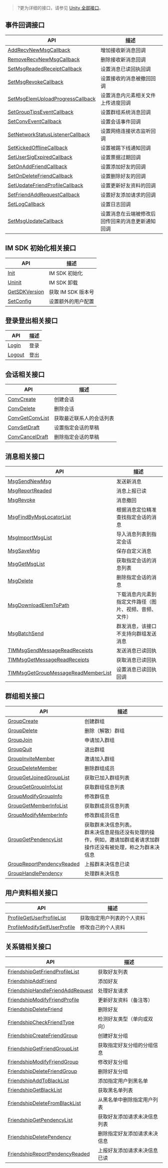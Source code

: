 >?更为详细的接口，请参见  [Unity 全部接口](https://comm.qq.com/im/sdk/unity_plus/_site/api/com.tencent.imsdk.unity.html)。

## 事件回调接口

| API                                                          | 描述                                             |
| ------------------------------------------------------------ | ------------------------------------------------ |
| [AddRecvNewMsgCallback](https://comm.qq.com/im/sdk/unity_plus/_site/api/com.tencent.imsdk.unity.TencentIMSDK.html#com_tencent_imsdk_unity_TencentIMSDK_AddRecvNewMsgCallback_com_tencent_imsdk_unity_callback_RecvNewMsgCallback_) | 增加接收新消息回调                               |
| [RemoveRecvNewMsgCallback](https://comm.qq.com/im/sdk/unity_plus/_site/api/com.tencent.imsdk.unity.TencentIMSDK.html#com_tencent_imsdk_unity_TencentIMSDK_RemoveRecvNewMsgCallback) | 删除接收新消息回调                               |
| [SetMsgReadedReceiptCallback](https://comm.qq.com/im/sdk/unity_plus/_site/api/com.tencent.imsdk.unity.TencentIMSDK.html#com_tencent_imsdk_unity_TencentIMSDK_SetMsgReadedReceiptCallback_com_tencent_imsdk_unity_callback_MsgReadedReceiptCallback_) | 设置消息已读回执回调                             |
| [SetMsgRevokeCallback](https://comm.qq.com/im/sdk/unity_plus/_site/api/com.tencent.imsdk.unity.TencentIMSDK.html#com_tencent_imsdk_unity_TencentIMSDK_SetMsgRevokeCallback_com_tencent_imsdk_unity_callback_MsgRevokeCallback_) | 设置接收的消息被撤回回调                         |
| [SetMsgElemUploadProgressCallback](https://comm.qq.com/im/sdk/unity_plus/_site/api/com.tencent.imsdk.unity.TencentIMSDK.html#com_tencent_imsdk_unity_TencentIMSDK_SetMsgElemUploadProgressCallback_com_tencent_imsdk_unity_callback_MsgElemUploadProgressCallback_) | 设置消息内元素相关文件上传进度回调               |
| [SetGroupTipsEventCallback](https://comm.qq.com/im/sdk/unity_plus/_site/api/com.tencent.imsdk.unity.TencentIMSDK.html#com_tencent_imsdk_unity_TencentIMSDK_SetGroupTipsEventCallback_com_tencent_imsdk_unity_callback_GroupTipsEventCallback_) | 设置群组系统消息回调                             |
| [SetConvEventCallback](https://comm.qq.com/im/sdk/unity_plus/_site/api/com.tencent.imsdk.unity.TencentIMSDK.html#com_tencent_imsdk_unity_TencentIMSDK_SetConvEventCallback_com_tencent_imsdk_unity_callback_ConvEventCallback_) | 设置会话事件回调                                 |
| [SetNetworkStatusListenerCallback](https://comm.qq.com/im/sdk/unity_plus/_site/api/com.tencent.imsdk.unity.TencentIMSDK.html#com_tencent_imsdk_unity_TencentIMSDK_SetNetworkStatusListenerCallback_com_tencent_imsdk_unity_callback_NetworkStatusListenerCallback_) | 设置网络连接状态监听回调                         |
| [SetKickedOfflineCallback](https://comm.qq.com/im/sdk/unity_plus/_site/api/com.tencent.imsdk.unity.TencentIMSDK.html#com_tencent_imsdk_unity_TencentIMSDK_SetKickedOfflineCallback_com_tencent_imsdk_unity_callback_KickedOfflineCallback_) | 设置被踢下线通知回调                             |
| [SetUserSigExpiredCallback](https://comm.qq.com/im/sdk/unity_plus/_site/api/com.tencent.imsdk.unity.TencentIMSDK.html#com_tencent_imsdk_unity_TencentIMSDK_SetUserSigExpiredCallback_com_tencent_imsdk_unity_callback_UserSigExpiredCallback_) | 设置票据过期回调                                 |
| [SetOnAddFriendCallback](https://comm.qq.com/im/sdk/unity_plus/_site/api/com.tencent.imsdk.unity.TencentIMSDK.html#com_tencent_imsdk_unity_TencentIMSDK_SetOnAddFriendCallback_com_tencent_imsdk_unity_callback_OnAddFriendCallback_) | 设置添加好友的回调                               |
| [SetOnDeleteFriendCallback](https://comm.qq.com/im/sdk/unity_plus/_site/api/com.tencent.imsdk.unity.TencentIMSDK.html#com_tencent_imsdk_unity_TencentIMSDK_SetOnDeleteFriendCallback_com_tencent_imsdk_unity_callback_OnDeleteFriendCallback_) | 设置删除好友的回调                               |
| [SetUpdateFriendProfileCallback](https://comm.qq.com/im/sdk/unity_plus/_site/api/com.tencent.imsdk.unity.TencentIMSDK.html#com_tencent_imsdk_unity_TencentIMSDK_SetUpdateFriendProfileCallback_com_tencent_imsdk_unity_callback_UpdateFriendProfileCallback_) | 设置更新好友资料的回调                           |
| [SetFriendAddRequestCallback](https://comm.qq.com/im/sdk/unity_plus/_site/api/com.tencent.imsdk.unity.TencentIMSDK.html#com_tencent_imsdk_unity_TencentIMSDK_SetFriendAddRequestCallback_com_tencent_imsdk_unity_callback_FriendAddRequestCallback_) | 设置好友添加请求的回调                           |
| [SetLogCallback](https://comm.qq.com/im/sdk/unity_plus/_site/api/com.tencent.imsdk.unity.TencentIMSDK.html#com_tencent_imsdk_unity_TencentIMSDK_SetLogCallback_com_tencent_imsdk_unity_callback_LogCallback_) | 设置日志回调                                     |
| [SetMsgUpdateCallback](https://comm.qq.com/im/sdk/unity_plus/_site/api/com.tencent.imsdk.unity.TencentIMSDK.html#com_tencent_imsdk_unity_TencentIMSDK_SetMsgUpdateCallback_com_tencent_imsdk_unity_callback_MsgUpdateCallback_) | 设置消息在云端被修改后回传回来的消息更新通知回调 |


## IM SDK 初始化相关接口

| API                                                          | 描述               |
| ------------------------------------------------------------ | ------------------ |
| [Init](https://comm.qq.com/im/sdk/unity_plus/_site/api/com.tencent.imsdk.unity.TencentIMSDK.html#com_tencent_imsdk_unity_TencentIMSDK_Init_System_Int64_com_tencent_imsdk_unity_types_SdkConfig_) | IM SDK 初始化      |
| [Uninit](https://comm.qq.com/im/sdk/unity_plus/_site/api/com.tencent.imsdk.unity.TencentIMSDK.html#com_tencent_imsdk_unity_TencentIMSDK_Uninit) | IM SDK 卸载        |
| [GetSDKVersion](https://comm.qq.com/im/sdk/unity_plus/_site/api/com.tencent.imsdk.unity.TencentIMSDK.html#com_tencent_imsdk_unity_TencentIMSDK_GetSDKVersion) | 获取 IM SDK 版本号 |
| [SetConfig](https://comm.qq.com/im/sdk/unity_plus/_site/api/com.tencent.imsdk.unity.TencentIMSDK.html#com_tencent_imsdk_unity_TencentIMSDK_SetConfig_com_tencent_imsdk_unity_types_SetConfig_com_tencent_imsdk_unity_callback_ValueCallback_com_tencent_imsdk_unity_types_SetConfig__) | 设置额外的用户配置 |


## 登录登出相关接口

| API                                                          | 描述 |
| ------------------------------------------------------------ | ---- |
| [Login](https://comm.qq.com/im/sdk/unity_plus/_site/api/com.tencent.imsdk.unity.TencentIMSDK.html#com_tencent_imsdk_unity_TencentIMSDK_Login_System_String_System_String_com_tencent_imsdk_unity_callback_ValueCallback_System_String__) | 登录 |
| [Logout](https://comm.qq.com/im/sdk/unity_plus/_site/api/com.tencent.imsdk.unity.TencentIMSDK.html#com_tencent_imsdk_unity_TencentIMSDK_Logout_com_tencent_imsdk_unity_callback_ValueCallback_System_Object__) | 登出 |


## 会话相关接口

| API                                                          | 描述                     |
| ------------------------------------------------------------ | ------------------------ |
| [ConvCreate](https://comm.qq.com/im/sdk/unity_plus/_site/api/com.tencent.imsdk.unity.TencentIMSDK.html) | 创建会话                 |
| [ConvDelete](https://comm.qq.com/im/sdk/unity_plus/_site/api/com.tencent.imsdk.unity.TencentIMSDK.html#com_tencent_imsdk_unity_TencentIMSDK_ConvDelete_System_String_com_tencent_imsdk_unity_enums_TIMConvType_com_tencent_imsdk_unity_callback_ValueCallback_System_Object__) | 删除会话                 |
| [ConvGetConvList](https://comm.qq.com/im/sdk/unity_plus/_site/api/com.tencent.imsdk.unity.TencentIMSDK.html#com_tencent_imsdk_unity_TencentIMSDK_ConvGetConvList_com_tencent_imsdk_unity_callback_ValueCallback_System_Collections_Generic_List_com_tencent_imsdk_unity_types_ConvInfo___) | 获取最近联系人的会话列表 |
| [ConvSetDraft](https://comm.qq.com/im/sdk/unity_plus/_site/api/com.tencent.imsdk.unity.TencentIMSDK.html#com_tencent_imsdk_unity_TencentIMSDK_ConvSetDraft_System_String_com_tencent_imsdk_unity_enums_TIMConvType_com_tencent_imsdk_unity_types_DraftParam_) | 设置指定会话的草稿       |
| [ConvCancelDraft](https://comm.qq.com/im/sdk/unity_plus/_site/api/com.tencent.imsdk.unity.TencentIMSDK.html#com_tencent_imsdk_unity_TencentIMSDK_ConvCancelDraft_System_String_com_tencent_imsdk_unity_enums_TIMConvType_) | 删除指定会话的草稿       |


## 消息相关接口

| API                                                          | 描述                                                   |
| ------------------------------------------------------------ | ------------------------------------------------------ |
| [MsgSendNewMsg](https://comm.qq.com/im/sdk/unity_plus/_site/api/com.tencent.imsdk.unity.TencentIMSDK.html) | 发送新消息                                             |
| [MsgReportReaded](https://comm.qq.com/im/sdk/unity_plus/_site/api/com.tencent.imsdk.unity.TencentIMSDK.html#com_tencent_imsdk_unity_TencentIMSDK_MsgReportReaded_System_String_com_tencent_imsdk_unity_enums_TIMConvType_com_tencent_imsdk_unity_types_Message_com_tencent_imsdk_unity_callback_ValueCallback_System_Object__) | 消息上报已读                                           |
| [MsgRevoke](https://comm.qq.com/im/sdk/unity_plus/_site/api/com.tencent.imsdk.unity.TencentIMSDK.html#com_tencent_imsdk_unity_TencentIMSDK_MsgRevoke_System_String_com_tencent_imsdk_unity_enums_TIMConvType_com_tencent_imsdk_unity_types_Message_com_tencent_imsdk_unity_callback_ValueCallback_System_Object__) | 消息撤回                                               |
| [MsgFindByMsgLocatorList](https://comm.qq.com/im/sdk/unity_plus/_site/api/com.tencent.imsdk.unity.TencentIMSDK.html#com_tencent_imsdk_unity_TencentIMSDK_MsgFindByMsgLocatorList_System_String_com_tencent_imsdk_unity_enums_TIMConvType_com_tencent_imsdk_unity_types_MsgLocator_com_tencent_imsdk_unity_callback_ValueCallback_System_Collections_Generic_List_com_tencent_imsdk_unity_types_Message___) | 根据消息定位精准查找指定会话的消息                     |
| [MsgImportMsgList](https://comm.qq.com/im/sdk/unity_plus/_site/api/com.tencent.imsdk.unity.TencentIMSDK.html#com_tencent_imsdk_unity_TencentIMSDK_MsgImportMsgList_System_String_com_tencent_imsdk_unity_enums_TIMConvType_System_Collections_Generic_List_com_tencent_imsdk_unity_types_Message__com_tencent_imsdk_unity_callback_ValueCallback_System_Object__) | 导入消息列表到指定会话                                 |
| [MsgSaveMsg](https://comm.qq.com/im/sdk/unity_plus/_site/api/com.tencent.imsdk.unity.TencentIMSDK.html#com_tencent_imsdk_unity_TencentIMSDK_MsgSaveMsg_System_String_com_tencent_imsdk_unity_enums_TIMConvType_com_tencent_imsdk_unity_types_Message_com_tencent_imsdk_unity_callback_ValueCallback_System_Object__) | 保存自定义消息                                         |
| [MsgGetMsgList](https://comm.qq.com/im/sdk/unity_plus/_site/api/com.tencent.imsdk.unity.TencentIMSDK.html#com_tencent_imsdk_unity_TencentIMSDK_MsgGetMsgList_System_String_com_tencent_imsdk_unity_enums_TIMConvType_com_tencent_imsdk_unity_types_MsgGetMsgListParam_com_tencent_imsdk_unity_callback_ValueCallback_System_Collections_Generic_List_com_tencent_imsdk_unity_types_Message___) | 获取指定会话的消息列表                                 |
| [MsgDelete](https://comm.qq.com/im/sdk/unity_plus/_site/api/com.tencent.imsdk.unity.TencentIMSDK.html#com_tencent_imsdk_unity_TencentIMSDK_MsgDelete_System_String_com_tencent_imsdk_unity_enums_TIMConvType_com_tencent_imsdk_unity_types_MsgDeleteParam_com_tencent_imsdk_unity_callback_ValueCallback_System_Object__) | 删除指定会话的消息                                     |
| [MsgDownloadElemToPath](https://comm.qq.com/im/sdk/unity_plus/_site/api/com.tencent.imsdk.unity.TencentIMSDK.html#com_tencent_imsdk_unity_TencentIMSDK_MsgDownloadElemToPath_com_tencent_imsdk_unity_types_DownloadElemParam_System_String_com_tencent_imsdk_unity_callback_ValueCallback_com_tencent_imsdk_unity_types_MsgDownloadElemResult__) | 下载消息内元素到指定文件路径（图片、视频、音频、文件） |
| [MsgBatchSend](https://comm.qq.com/im/sdk/unity_plus/_site/api/com.tencent.imsdk.unity.TencentIMSDK.html#com_tencent_imsdk_unity_TencentIMSDK_MsgBatchSend_com_tencent_imsdk_unity_types_MsgBatchSendParam_com_tencent_imsdk_unity_callback_ValueCallback_System_Collections_Generic_List_com_tencent_imsdk_unity_types_MsgBatchSendResult___) | 群发消息，该接口不支持向群组发送消息                 |
|[TIMMsgSendMessageReadReceipts](https://comm.qq.com/im/sdk/unity_plus/_site/api/com.tencent.imsdk.unity.TencentIMSDK.html#com_tencent_imsdk_unity_TencentIMSDK_MsgSendMessageReadReceipts_System_Collections_Generic_List_com_tencent_imsdk_unity_types_Message__com_tencent_imsdk_unity_callback_NullValueCallback_)|发送消息已读回执|
|[TIMMsgGetMessageReadReceipts](https://comm.qq.com/im/sdk/unity_plus/_site/api/com.tencent.imsdk.unity.TencentIMSDK.html#com_tencent_imsdk_unity_TencentIMSDK_MsgGetMessageReadReceipts_System_Collections_Generic_List_com_tencent_imsdk_unity_types_Message__com_tencent_imsdk_unity_callback_ValueCallback_System_Collections_Generic_List_com_tencent_imsdk_unity_types_MessageReceipt___)|获取消息已读回执|
|[TIMMsgGetGroupMessageReadMemberList](https://comm.qq.com/im/sdk/unity_plus/_site/api/com.tencent.imsdk.unity.TencentIMSDK.html#com_tencent_imsdk_unity_TencentIMSDK_GetMsgGroupMessageReadMemberList_com_tencent_imsdk_unity_types_Message_com_tencent_imsdk_unity_enums_TIMGroupMessageReadMembersFilter_System_UInt64_System_Int32_com_tencent_imsdk_unity_callback_MsgGroupMessageReadMemberListCallback_com_tencent_imsdk_unity_callback_MsgGroupMessageReadMemberListStringCallback_)|设置消息已读回执回调|



## 群组相关接口

| API                                                          | 描述                                                         |
| ------------------------------------------------------------ | ------------------------------------------------------------ |
| [GroupCreate](https://comm.qq.com/im/sdk/unity_plus/_site/api/com.tencent.imsdk.unity.TencentIMSDK.html#com_tencent_imsdk_unity_TencentIMSDK_GroupCreate_com_tencent_imsdk_unity_types_CreateGroupParam_com_tencent_imsdk_unity_callback_ValueCallback_com_tencent_imsdk_unity_types_CreateGroupResult__) | 创建群组                                                     |
| [GroupDelete](https://comm.qq.com/im/sdk/unity_plus/_site/api/com.tencent.imsdk.unity.TencentIMSDK.html#com_tencent_imsdk_unity_TencentIMSDK_GroupDelete_System_String_com_tencent_imsdk_unity_callback_ValueCallback_System_Object__) | 删除（解散）群组                                             |
| [GroupJoin](https://comm.qq.com/im/sdk/unity_plus/_site/api/com.tencent.imsdk.unity.TencentIMSDK.html#com_tencent_imsdk_unity_TencentIMSDK_GroupJoin_System_String_System_String_com_tencent_imsdk_unity_callback_ValueCallback_System_Object__) | 申请加入群组                                                 |
| [GroupQuit](https://comm.qq.com/im/sdk/unity_plus/_site/api/com.tencent.imsdk.unity.TencentIMSDK.html#com_tencent_imsdk_unity_TencentIMSDK_GroupQuit_System_String_com_tencent_imsdk_unity_callback_ValueCallback_System_Object__) | 退出群组                                                     |
| [GroupInviteMember](https://comm.qq.com/im/sdk/unity_plus/_site/api/com.tencent.imsdk.unity.TencentIMSDK.html#com_tencent_imsdk_unity_TencentIMSDK_GroupInviteMember_com_tencent_imsdk_unity_types_GroupInviteMemberParam_com_tencent_imsdk_unity_callback_ValueCallback_System_Collections_Generic_List_com_tencent_imsdk_unity_types_GroupInviteMemberResult___) | 邀请加入群组                                                 |
| [GroupDeleteMember](https://comm.qq.com/im/sdk/unity_plus/_site/api/com.tencent.imsdk.unity.TencentIMSDK.html#com_tencent_imsdk_unity_TencentIMSDK_GroupDeleteMember_com_tencent_imsdk_unity_types_GroupDeleteMemberParam_com_tencent_imsdk_unity_callback_ValueCallback_System_Collections_Generic_List_com_tencent_imsdk_unity_types_GroupDeleteMemberResult___) | 删除群组成员                                                 |
| [GroupGetJoinedGroupList](https://comm.qq.com/im/sdk/unity_plus/_site/api/com.tencent.imsdk.unity.TencentIMSDK.html#com_tencent_imsdk_unity_TencentIMSDK_GroupGetJoinedGroupList_com_tencent_imsdk_unity_callback_ValueCallback_System_Collections_Generic_List_com_tencent_imsdk_unity_types_GroupBaseInfo___) | 获取已加入群组列表                                           |
| [GroupGetGroupInfoList](https://comm.qq.com/im/sdk/unity_plus/_site/api/com.tencent.imsdk.unity.TencentIMSDK.html#com_tencent_imsdk_unity_TencentIMSDK_GroupGetGroupInfoList_System_Collections_Generic_List_System_String__com_tencent_imsdk_unity_callback_ValueCallback_System_Collections_Generic_List_com_tencent_imsdk_unity_types_GetGroupInfoResult___) | 获取群组信息列表                                             |
| [GroupModifyGroupInfo](https://comm.qq.com/im/sdk/unity_plus/_site/api/com.tencent.imsdk.unity.TencentIMSDK.html#com_tencent_imsdk_unity_TencentIMSDK_GroupModifyGroupInfo_com_tencent_imsdk_unity_types_GroupModifyInfoParam_com_tencent_imsdk_unity_callback_ValueCallback_System_Object__) | 修改群信息                                                   |
| [GroupGetMemberInfoList](https://comm.qq.com/im/sdk/unity_plus/_site/api/com.tencent.imsdk.unity.TencentIMSDK.html#com_tencent_imsdk_unity_TencentIMSDK_GroupGetMemberInfoList_com_tencent_imsdk_unity_types_GroupGetMemberInfoListParam_com_tencent_imsdk_unity_callback_ValueCallback_com_tencent_imsdk_unity_types_GroupGetMemberInfoListResult__) | 获取群成员信息列表                                           |
| [GroupModifyMemberInfo](https://comm.qq.com/im/sdk/unity_plus/_site/api/com.tencent.imsdk.unity.TencentIMSDK.html#com_tencent_imsdk_unity_TencentIMSDK_GroupModifyMemberInfo_com_tencent_imsdk_unity_types_GroupModifyMemberInfoParam_com_tencent_imsdk_unity_callback_ValueCallback_System_Object__) | 修改群成员信息                                               |
| [GroupGetPendencyList](https://comm.qq.com/im/sdk/unity_plus/_site/api/com.tencent.imsdk.unity.TencentIMSDK.html#com_tencent_imsdk_unity_TencentIMSDK_GroupGetPendencyList_com_tencent_imsdk_unity_types_GroupPendencyOption_com_tencent_imsdk_unity_callback_ValueCallback_com_tencent_imsdk_unity_types_GroupPendencyResult__) | 获取群未决信息列表。<br/>群未决信息是指还没有处理的操作，例如，邀请加群或者请求加群操作还没有被处理，称之为群未决信息 |
| [GroupReportPendencyReaded](https://comm.qq.com/im/sdk/unity_plus/_site/api/com.tencent.imsdk.unity.TencentIMSDK.html#com_tencent_imsdk_unity_TencentIMSDK_GroupReportPendencyReaded_System_Int64_com_tencent_imsdk_unity_callback_ValueCallback_System_Object__) | 上报群未决信息已读                                           |
| [GroupHandlePendency](https://comm.qq.com/im/sdk/unity_plus/_site/api/com.tencent.imsdk.unity.TencentIMSDK.html#com_tencent_imsdk_unity_TencentIMSDK_GroupHandlePendency_com_tencent_imsdk_unity_types_GroupHandlePendencyParam_com_tencent_imsdk_unity_callback_ValueCallback_System_Object__) | 处理群未决信息                                               |


## 用户资料相关接口

| API                                                          | 描述                       |
| ------------------------------------------------------------ | -------------------------- |
| [ProfileGetUserProfileList](https://comm.qq.com/im/sdk/unity_plus/_site/api/com.tencent.imsdk.unity.TencentIMSDK.html#com_tencent_imsdk_unity_TencentIMSDK_ProfileGetUserProfileList_com_tencent_imsdk_unity_types_FriendShipGetProfileListParam_com_tencent_imsdk_unity_callback_ValueCallback_System_Collections_Generic_List_com_tencent_imsdk_unity_types_UserProfile___) | 获取指定用户列表的个人资料 |
| [ProfileModifySelfUserProfile](https://comm.qq.com/im/sdk/unity_plus/_site/api/com.tencent.imsdk.unity.TencentIMSDK.html#com_tencent_imsdk_unity_TencentIMSDK_ProfileModifySelfUserProfile_com_tencent_imsdk_unity_types_UserProfileItem_com_tencent_imsdk_unity_callback_ValueCallback_System_Object__) | 修改自己的个人资料         |


## 关系链相关接口

| API                                                          | 描述                         |
| ------------------------------------------------------------ | ---------------------------- |
| [FriendshipGetFriendProfileList](https://comm.qq.com/im/sdk/unity_plus/_site/api/com.tencent.imsdk.unity.TencentIMSDK.html#com_tencent_imsdk_unity_TencentIMSDK_FriendshipGetFriendProfileList_com_tencent_imsdk_unity_callback_ValueCallback_System_Collections_Generic_List_com_tencent_imsdk_unity_types_FriendProfile___) | 获取好友列表                 |
| [FriendshipAddFriend](https://comm.qq.com/im/sdk/unity_plus/_site/api/com.tencent.imsdk.unity.TencentIMSDK.html#com_tencent_imsdk_unity_TencentIMSDK_FriendshipAddFriend_com_tencent_imsdk_unity_types_FriendshipAddFriendParam_com_tencent_imsdk_unity_callback_ValueCallback_com_tencent_imsdk_unity_types_FriendResult__) | 添加好友                     |
| [FriendshipHandleFriendAddRequest](https://comm.qq.com/im/sdk/unity_plus/_site/api/com.tencent.imsdk.unity.TencentIMSDK.html#com_tencent_imsdk_unity_TencentIMSDK_FriendshipHandleFriendAddRequest_com_tencent_imsdk_unity_types_FriendRespone_com_tencent_imsdk_unity_callback_ValueCallback_com_tencent_imsdk_unity_types_FriendResult__) | 处理好友请求                 |
| [FriendshipModifyFriendProfile](https://comm.qq.com/im/sdk/unity_plus/_site/api/com.tencent.imsdk.unity.TencentIMSDK.html#com_tencent_imsdk_unity_TencentIMSDK_FriendshipModifyFriendProfile_com_tencent_imsdk_unity_types_FriendshipModifyFriendProfileParam_com_tencent_imsdk_unity_callback_ValueCallback_System_Object__) | 更新好友资料（备注等）       |
| [FriendshipDeleteFriend](https://comm.qq.com/im/sdk/unity_plus/_site/api/com.tencent.imsdk.unity.TencentIMSDK.html#com_tencent_imsdk_unity_TencentIMSDK_FriendshipDeleteFriend_com_tencent_imsdk_unity_types_FriendshipDeleteFriendParam_com_tencent_imsdk_unity_callback_ValueCallback_com_tencent_imsdk_unity_types_FriendResult__) | 删除好友                     |
| [FriendshipCheckFriendType](https://comm.qq.com/im/sdk/unity_plus/_site/api/com.tencent.imsdk.unity.TencentIMSDK.html#com_tencent_imsdk_unity_TencentIMSDK_FriendshipCheckFriendType_com_tencent_imsdk_unity_types_FriendshipCheckFriendTypeParam_com_tencent_imsdk_unity_callback_ValueCallback_System_Collections_Generic_List_com_tencent_imsdk_unity_types_FriendshipCheckFriendTypeResult___) | 检测好友类型（单向或双向）   |
| [FriendshipCreateFriendGroup](https://comm.qq.com/im/sdk/unity_plus/_site/api/com.tencent.imsdk.unity.TencentIMSDK.html#com_tencent_imsdk_unity_TencentIMSDK_FriendshipCreateFriendGroup_com_tencent_imsdk_unity_types_FriendGroupInfo_com_tencent_imsdk_unity_callback_ValueCallback_System_Collections_Generic_List_com_tencent_imsdk_unity_types_FriendResult___) | 创建好友分组                 |
| [FriendshipGetFriendGroupList](https://comm.qq.com/im/sdk/unity_plus/_site/api/com.tencent.imsdk.unity.TencentIMSDK.html#com_tencent_imsdk_unity_TencentIMSDK_FriendshipGetFriendGroupList_System_Collections_Generic_List_System_String__com_tencent_imsdk_unity_callback_ValueCallback_System_Collections_Generic_List_com_tencent_imsdk_unity_types_FriendGroupInfo___) | 获取指定好友分组的分组信息   |
| [FriendshipModifyFriendGroup](https://comm.qq.com/im/sdk/unity_plus/_site/api/com.tencent.imsdk.unity.TencentIMSDK.html#com_tencent_imsdk_unity_TencentIMSDK_FriendshipModifyFriendGroup_com_tencent_imsdk_unity_types_FriendshipModifyFriendGroupParam_com_tencent_imsdk_unity_callback_ValueCallback_System_Collections_Generic_List_com_tencent_imsdk_unity_types_FriendResult___) | 修改好友分组                 |
| [FriendshipDeleteFriendGroup](https://comm.qq.com/im/sdk/unity_plus/_site/api/com.tencent.imsdk.unity.TencentIMSDK.html#com_tencent_imsdk_unity_TencentIMSDK_FriendshipDeleteFriendGroup_System_Collections_Generic_List_System_String__com_tencent_imsdk_unity_callback_ValueCallback_System_Object__) | 删除好友分组                 |
| [FriendshipAddToBlackList](https://comm.qq.com/im/sdk/unity_plus/_site/api/com.tencent.imsdk.unity.TencentIMSDK.html#com_tencent_imsdk_unity_TencentIMSDK_FriendshipAddToBlackList_System_Collections_Generic_List_System_String__com_tencent_imsdk_unity_callback_ValueCallback_System_Collections_Generic_List_com_tencent_imsdk_unity_types_FriendResult___) | 添加指定用户到黑名单         |
| [FriendshipGetBlackList](https://comm.qq.com/im/sdk/unity_plus/_site/api/com.tencent.imsdk.unity.TencentIMSDK.html#com_tencent_imsdk_unity_TencentIMSDK_FriendshipGetBlackList_com_tencent_imsdk_unity_callback_ValueCallback_System_Collections_Generic_List_com_tencent_imsdk_unity_types_FriendProfile___) | 获取黑名单列表               |
| [FriendshipDeleteFromBlackList](https://comm.qq.com/im/sdk/unity_plus/_site/api/com.tencent.imsdk.unity.TencentIMSDK.html#com_tencent_imsdk_unity_TencentIMSDK_FriendshipDeleteFromBlackList_System_Collections_Generic_List_System_String__com_tencent_imsdk_unity_callback_ValueCallback_System_Collections_Generic_List_com_tencent_imsdk_unity_types_FriendResult___) | 从黑名单中删除指定用户列表   |
| [FriendshipGetPendencyList](https://comm.qq.com/im/sdk/unity_plus/_site/api/com.tencent.imsdk.unity.TencentIMSDK.html#com_tencent_imsdk_unity_TencentIMSDK_FriendshipGetPendencyList_com_tencent_imsdk_unity_types_FriendshipGetPendencyListParam_com_tencent_imsdk_unity_callback_ValueCallback_com_tencent_imsdk_unity_types_PendencyPage__) | 获取好友添加请求未决信息列表 |
| [FriendshipDeletePendency](https://comm.qq.com/im/sdk/unity_plus/_site/api/com.tencent.imsdk.unity.TencentIMSDK.html#com_tencent_imsdk_unity_TencentIMSDK_FriendshipDeletePendency_com_tencent_imsdk_unity_types_FriendshipDeletePendencyParam_com_tencent_imsdk_unity_callback_ValueCallback_System_Collections_Generic_List_com_tencent_imsdk_unity_types_FriendResult___) | 删除指定好友添加请求未决信息 |
| [FriendshipReportPendencyReaded](https://comm.qq.com/im/sdk/unity_plus/_site/api/com.tencent.imsdk.unity.TencentIMSDK.html#com_tencent_imsdk_unity_TencentIMSDK_FriendshipReportPendencyReaded_System_Int64_com_tencent_imsdk_unity_callback_ValueCallback_System_Object__) | 上报好友添加请求未决信息已读 |

